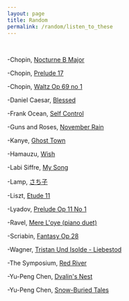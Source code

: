 ```yaml
---
layout: page
title: Random
permalink: /random/listen_to_these
---
```

<br />

-Chopin, [Nocturne B Major](https://www.youtube.com/watch?v=UFlIvrEZ3nU)

-Chopin, [Prelude 17](https://www.youtube.com/watch?v=yeuQoUGYEnQ)

-Chopin, [Waltz Op 69 no 1](https://www.youtube.com/watch?v=krL-IW7Vk1M)

-Daniel Caesar, [Blessed](https://www.youtube.com/watch?v=1mUjMttejpU)

-Frank Ocean, [Self Control](https://www.youtube.com/watch?v=BME88lS6aVY)

-Guns and Roses, [November Rain](https://www.youtube.com/watch?v=y6lfK3bH4z8)

-Kanye, [Ghost Town](https://www.youtube.com/watch?v=qAsHVwl-MU4)

-Hamauzu, [Wish](https://www.youtube.com/watch?v=ZIlVfsdGGow)

-Labi Siffre, [My Song](https://www.youtube.com/watch?v=itsI6KxR6g0)

-Lamp, [さち子](https://youtu.be/blHz6_8HqpE?t=2810)

-Liszt, [Etude 11](https://www.youtube.com/watch?v=JOZSUdhrQo0)

-Lyadov, [Prelude Op 11 No 1](https://www.youtube.com/watch?v=6wW6iC3Id1A)

-Ravel, [Mere L'oye (piano duet)](https://www.youtube.com/watch?v=RZiQxwhWyxk)

-Scriabin, [Fantasy Op 28](https://www.youtube.com/watch?v=xV_7nOxeFi4)

-Wagner, [Tristan Und Isolde - Liebestod](https://www.youtube.com/watch?v=YjMwDbFng_g)

-The Symposium, [Red River](https://www.youtube.com/watch?v=1s3V92ySwSo)

-Yu-Peng Chen, [Dvalin's Nest](https://www.youtube.com/watch?v=NCv8RnC4v9g)

-Yu-Peng Chen, [Snow-Buried Tales](https://www.youtube.com/watch?v=SRTpXWMOEtM)